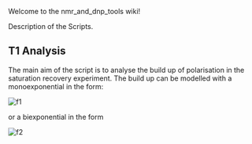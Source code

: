 Welcome to the nmr_and_dnp_tools wiki!

Description of the Scripts.

## T1 Analysis

The main aim of the script is to analyse the build up of polarisation in the saturation recovery experiment.
The build up can be modelled with a monoexponential in the form:

![f1]

[f1]: https://chart.apis.google.com/chart?cht=tx&chl=I(t)=I_0(1-\exp(-t/T_1))

or a biexponential in the form

![f2]

[f2]: https://chart.apis.google.com/chart?cht=tx&chl=I(t)=I_{0,a}(1-\exp(-t/T_{1,a}))+I_{0,b}(1-\exp(-t/T_{1,b}))
